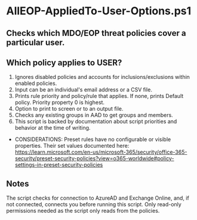 # AllEOP-AppliedTo-User-Options.ps1

## Checks which MDO/EOP threat policies cover a particular user.

## Which policy applies to USER?
1. Ignores disabled policies and accounts for inclusions/exclusions within enabled policies.
2. Input can be an individual's email address or a CSV file.
3. Prints rule priority and policy/rule that applies. If none, prints Default policy. Priority property 0 is highest.
4. Option to print to screen or to an output file.
5. Checks any existing groups in AAD to get groups and members.
6. This script is backed by documentation about script priorities and behavior at the time of writing.
- CONSIDERATIONS: Preset rules have no configurable or visible properties. Their set values documented here:
       https://learn.microsoft.com/en-us/microsoft-365/security/office-365-security/preset-security-policies?view=o365-worldwide#policy-settings-in-preset-security-policies

## Notes
The script checks for connection to AzureAD and Exchange Online, and, if not connected, connects you before running this script.
Only read-only permissions needed as the script only reads from the policies.